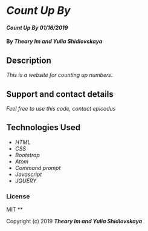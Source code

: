 # _Count Up By_

#### _Count Up By 01/16/2019_

#### By _**Theary Im and Yulia Shidlovskaya**_

## Description

_This is a website for counting up numbers._

## Support and contact details

_Feel free to use this code, contact epicodus_

## Technologies Used

* _HTML_
* _CSS_
* _Bootstrap_
* _Atom_
* _Command prompt_
* _Javascript_
* _JQUERY_

### License
MIT
**

Copyright (c) 2019 **_Theary Im and Yulia Shidlovskaya_**
